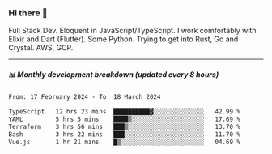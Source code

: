 ### Hi there 👋

Full Stack Dev. Eloquent in JavaScript/TypeScript. I work comfortably with Elixir and Dart (Flutter). Some Python. Trying to get into Rust, Go and Crystal. AWS, GCP.

***

##### 📊 Monthly development breakdown (updated every 8 hours)

<!--START_SECTION:waka-->

```txt
From: 17 February 2024 - To: 18 March 2024

TypeScript   12 hrs 23 mins  ██████████▓░░░░░░░░░░░░░░   42.99 %
YAML         5 hrs 5 mins    ████▒░░░░░░░░░░░░░░░░░░░░   17.69 %
Terraform    3 hrs 56 mins   ███▒░░░░░░░░░░░░░░░░░░░░░   13.70 %
Bash         3 hrs 22 mins   ███░░░░░░░░░░░░░░░░░░░░░░   11.70 %
Vue.js       1 hr 21 mins    █▒░░░░░░░░░░░░░░░░░░░░░░░   04.69 %
```

<!--END_SECTION:waka-->

